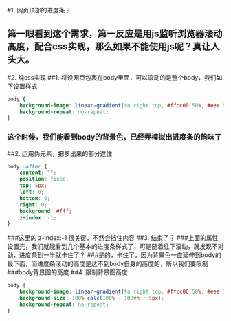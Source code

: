 #1. 网页顶部的进度条？
## 第一眼看到这个需求，第一反应是用js监听浏览器滚动高度，配合css实现，那么如果不能使用js呢？真让人头大。
#2. 纯css实现
##1. 将设网页包裹在body里面，可以滚动的是整个body，我们如下设置样式
```css
body {
    background-image: linear-gradient(to right top, #ffcc00 50%, #eee 50%);
    background-repeat: no-repeat;
}
```
### 这个时候，我们能看到body的背景色，已经弄模拟出进度条的韵味了
##2. 运用伪元素，把多出来的部分遮住
```css
body::after {
    content: "";
    position: fixed;
    top: 5px;
    left: 0;
    bottom: 0;
    right: 0;
    background: #fff;
    z-index: -1;
}
```
###这里的 z-index:-1 很关键，不然会挡住内容
##3. 结束了？
###上面的属性设置完，我们就能看到几个基本的进度条样式了，可是随着往下滚动，就发现不对劲，进度条到一半就卡住了？
###是的，卡住了，因为背景色一直延伸到body的最下面，而进度条滚动的高度是达不到body自身的高度的，所以我们要限制
###body背景图的高度
##4. 限制背景图高度
```css
body {
    background-image: linear-gradient(to right top, #ffcc00 50%, #eee 50%);
    background-size: 100% calc(100% - 100vh + 5px);
    background-repeat: no-repeat;
}
```